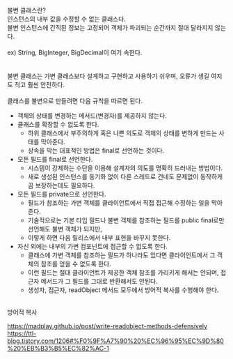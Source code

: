 불변 클래스란? <br> 
인스턴스의 내부 값을 수정할 수 없는 클래스다. <br> 
불변 인스턴스에 간직된 정보는 고정되어 객체가 파괴되는 순간까지 절대 달라지지 않는다. <br>  
ex) String, BigInteger, BigDecimal이 여기 속한다. <br> 
<br> 
<br> 
불변 클래스는 가변 클래스보다 설계하고 구현하고 사용하기 쉬우며, 오류가 생길 여지도 적고 훨씬 안전하다. <br>  
클래스를 불변으로 만들려면 다음 규칙을 따르면 된다. <br> 

* 객체의 상태를 변경하는 메서드(변경자)를 제공하지 않는다.
* 클래스를 확장할 수 없도록 한다.
  * 하위 클래스에서 부주의하게 혹은 나쁜 의도로 객체의 상태를 변하게 만드는 사태를 막아준다.
  * 상속을 막는 대표적인 방법은 final로 선언하는 것이다.
* 모든 필드를 final로 선언한다.
  * 시스템이 강제하는 수단을 이용해 설계자의 의도를 명확히 드러내는 방법이다.
  * 새로 생성된 인스턴스를 동기화 없이 다른 스레드로 건네도 문제없이 동작하게끔 보장하는데도 필요하다.
* 모든 필드를 private으로 선언한다.
  * 필드가 참조하는 가변 객체를 클라이언트에서 직접 접근해 수정하는 일을 막아준다.
  * 기술적으로는 기본 타입 필드나 불변 객체를 참조하는 필드를 public final로만 선언해도 불변 객체가 되지만,
  * 이렇게 하면 다음 릴리스에서 내부 표현을 바꾸지 못한다.
* 자신 외에는 내부의 가변 컴포넌트에 접근할 수 없도록 한다.
  * 클래스에 가변 객체를 참조하는 필드가 하나라도 있다면 클라이언트에서 그 객체의 참조를 얻을 수 없도록 한다.
  * 이런 필드는 절대 클라이언트가 제공한 객체 참조를 가리키게 해서는 안되며, 접근자 메서드가 그 필드를 그대로 반환해서도 안된다.
  * 생성자, 접근자, readObject 메서드 모두에서 방어적 복사를 수행해야 한다.

<br>
방어적 복사 <br> 

[https://madplay.github.io/post/write-readobject-methods-defensively <br> ](https://ttl-blog.tistory.com/1206#%F0%9F%A7%90%20%EC%96%95%EC%9D%80%20%EB%B3%B5%EC%82%AC-1)https://ttl-blog.tistory.com/1206#%F0%9F%A7%90%20%EC%96%95%EC%9D%80%20%EB%B3%B5%EC%82%AC-1 



